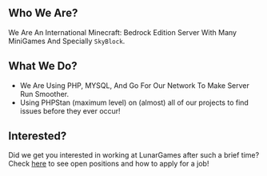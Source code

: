 ## Who We Are?

We Are An International Minecraft: Bedrock Edition Server
With Many MiniGames And Specially `SkyBlock`.

## What We Do?

* We Are Using PHP, MYSQL, And Go For Our Network To Make Server Run Smoother.
* Using PHPStan (maximum level) on (almost) all of our projects to find issues before they ever occur!

## Interested?

Did we get you interested in working at LunarGames after such a brief time? Check [here](https://discord.gg/lgop) to see open positions and how to apply for a job!
